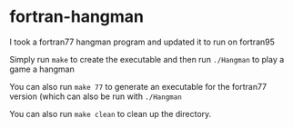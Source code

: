 # fortran-hangman

I took a fortran77 hangman program and updated it to run on fortran95

Simply run `make` to create the executable and then run `./Hangman` to play a game a hangman

You can also run `make 77` to generate an executable for the fortran77 version (which can also be run with `./Hangman`

You can also run `make clean` to clean up the directory.
